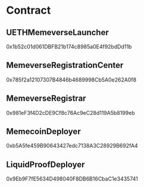 # Contract

## UETHMemeverseLauncher

0x1b52c01d061DBFB21b174c8985a0E4f92bdDd11b

## MemeverseRegistrationCenter

0x785f2a12107307B4846b4689998Cb5A0e262A0f8

## MemeverseRegistrar

0x981eF3f4D2cDE9Cf8c76Ac9eC28d119A5b8199eb

## MemecoinDeployer

0xb5A5fe459B90643427edc7138A3C28929B692fA4

## LiquidProofDeployer

0x9Eb9F7fE5634D498040F8DB6B16CbaC1e3435741
